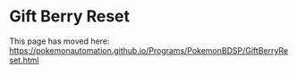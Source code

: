 # Gift Berry Reset

This page has moved here: https://pokemonautomation.github.io/Programs/PokemonBDSP/GiftBerryReset.html

